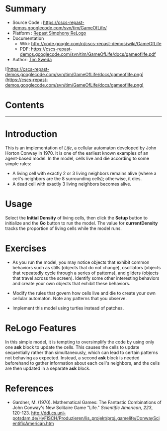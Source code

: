 # Summary #

  * Source Code   : https://cscs-repast-demos.googlecode.com/svn/tim/GameOfLife/
  * Platform      : [Repast Simphony ReLogo](RepastSReLogo.md)
  * Documentation
    * Wiki: http://code.google.com/p/cscs-repast-demos/wiki/GameOfLife
    * PDF: https://cscs-repast-demos.googlecode.com/svn/tim/GameOfLife/docs/gameoflife.pdf
  * Author: [Tim Sweda](Tim.md)

![https://cscs-repast-demos.googlecode.com/svn/tim/GameOfLife/docs/gameoflife.png](https://cscs-repast-demos.googlecode.com/svn/tim/GameOfLife/docs/gameoflife.png)

# Contents #



---


# Introduction #

This is an implementation of _Life_, a cellular automaton developed by John Horton Conway in 1970.  It is one of the earliest known examples of an agent-based model.  In the model, cells live and die according to some simple rules:

  * A living cell with exactly 2 or 3 living neighbors remains alive (where a cell's neighbors are the 8 surrounding cells); otherwise, it dies.
  * A dead cell with exactly 3 living neighbors becomes alive.

# Usage #

Select the **Initial Density** of living cells, then click the **Setup** button to initialize and the **Go** button to run the model.  The value for **currentDensity** tracks the proportion of living cells while the model runs.

# Exercises #

  * As you run the model, you may notice objects that exhibit common behaviors such as stills (objects that do not change), oscillators (objects that repeatedly cycle through a series of patterns), and gliders (objects that travel across the screen).  Identify some other interesting behaviors and create your own objects that exhibit these behaviors.

  * Modify the rules that govern how cells live and die to create your own cellular automaton.  Note any patterns that you observe.

  * Implement this model using turtles instead of patches.

# ReLogo Features #

In this simple model, it is tempting to oversimplify the code by using only one **ask** block to update the cells.  This causes the cells to update sequentially rather than simultaneously, which can lead to certain patterns not behaving as expected.  Instead, a second **ask** block is needed beforehand to gather information about each cell's neighbors, and the cells are then updated in a separate **ask** block.

# References #

  * Gardner, M. (1970). Mathematical Games: The Fantastic Combinations of John Conway's New Solitaire Game "Life." _Scientific American, 223_, 120-123. http://ddi.cs.uni-potsdam.de/HyFISCH/Produzieren/lis_projekt/proj_gamelife/ConwayScientificAmerican.htm